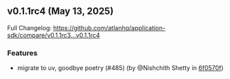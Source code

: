 ## v0.1.1rc4 (May 13, 2025)

Full Changelog: https://github.com/atlanhq/application-sdk/compare/v0.1.1rc3...v0.1.1rc4

### Features

- migrate to uv, goodbye poetry (#485) (by @Nishchith Shetty in [6f0570f](https://github.com/atlanhq/application-sdk/commit/6f0570f))
